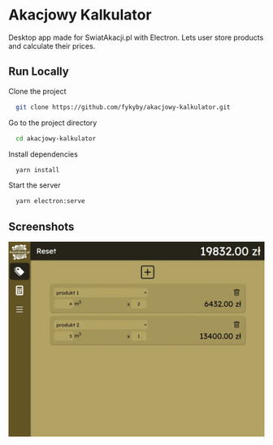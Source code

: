 # Akacjowy Kalkulator

Desktop app made for SwiatAkacji.pl with Electron. Lets user store products and calculate their prices.

## Run Locally

Clone the project

```bash
  git clone https://github.com/fykyby/akacjowy-kalkulator.git
```

Go to the project directory

```bash
  cd akacjowy-kalkulator
```

Install dependencies

```bash
  yarn install
```

Start the server

```bash
  yarn electron:serve
```

## Screenshots

![App Screenshot](screenshots/akacjowykalkulator.webp)
